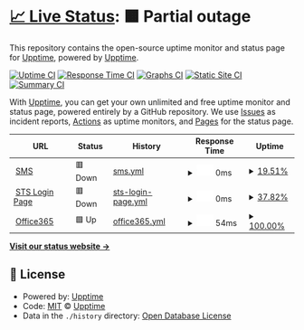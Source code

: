 # [📈 Live Status](https://demo.upptime.js.org): <!--live status--> **🟧 Partial outage**

This repository contains the open-source uptime monitor and status page for [Upptime](https://upptime.js.org), powered by [Upptime](https://github.com/upptime/upptime).

[![Uptime CI](https://github.com/upptime/upptime/workflows/Uptime%20CI/badge.svg)](https://github.com/upptime/upptime/actions?query=workflow%3A%22Uptime+CI%22)
[![Response Time CI](https://github.com/upptime/upptime/workflows/Response%20Time%20CI/badge.svg)](https://github.com/upptime/upptime/actions?query=workflow%3A%22Response+Time+CI%22)
[![Graphs CI](https://github.com/upptime/upptime/workflows/Graphs%20CI/badge.svg)](https://github.com/upptime/upptime/actions?query=workflow%3A%22Graphs+CI%22)
[![Static Site CI](https://github.com/upptime/upptime/workflows/Static%20Site%20CI/badge.svg)](https://github.com/upptime/upptime/actions?query=workflow%3A%22Static+Site+CI%22)
[![Summary CI](https://github.com/upptime/upptime/workflows/Summary%20CI/badge.svg)](https://github.com/upptime/upptime/actions?query=workflow%3A%22Summary+CI%22)

With [Upptime](https://upptime.js.org), you can get your own unlimited and free uptime monitor and status page, powered entirely by a GitHub repository. We use [Issues](https://github.com/upptime/upptime/issues) as incident reports, [Actions](https://github.com/upptime/upptime/actions) as uptime monitors, and [Pages](https://demo.upptime.js.org) for the status page.

<!--start: status pages-->
<!-- This summary is generated by Upptime (https://github.com/upptime/upptime) -->
<!-- Do not edit this manually, your changes will be overwritten -->
<!-- prettier-ignore -->
| URL | Status | History | Response Time | Uptime |
| --- | ------ | ------- | ------------- | ------ |
| <img alt="" src="https://favicons.githubusercontent.com/www.sms.eursc.eu" height="13"> [SMS](https://www.sms.eursc.eu) | 🟥 Down | [sms.yml](https://github.com/gfs120/EE2Uptime/commits/HEAD/history/sms.yml) | <details><summary><img alt="Response time graph" src="./graphs/sms/response-time-week.png" height="20"> 0ms</summary><br><a href="https://demo.upptime.js.org/history/sms"><img alt="Response time 0" src="https://img.shields.io/endpoint?url=https%3A%2F%2Fraw.githubusercontent.com%2Fgfs120%2FEE2Uptime%2FHEAD%2Fapi%2Fsms%2Fresponse-time.json"></a><br><a href="https://demo.upptime.js.org/history/sms"><img alt="24-hour response time 0" src="https://img.shields.io/endpoint?url=https%3A%2F%2Fraw.githubusercontent.com%2Fgfs120%2FEE2Uptime%2FHEAD%2Fapi%2Fsms%2Fresponse-time-day.json"></a><br><a href="https://demo.upptime.js.org/history/sms"><img alt="7-day response time 0" src="https://img.shields.io/endpoint?url=https%3A%2F%2Fraw.githubusercontent.com%2Fgfs120%2FEE2Uptime%2FHEAD%2Fapi%2Fsms%2Fresponse-time-week.json"></a><br><a href="https://demo.upptime.js.org/history/sms"><img alt="30-day response time 0" src="https://img.shields.io/endpoint?url=https%3A%2F%2Fraw.githubusercontent.com%2Fgfs120%2FEE2Uptime%2FHEAD%2Fapi%2Fsms%2Fresponse-time-month.json"></a><br><a href="https://demo.upptime.js.org/history/sms"><img alt="1-year response time 0" src="https://img.shields.io/endpoint?url=https%3A%2F%2Fraw.githubusercontent.com%2Fgfs120%2FEE2Uptime%2FHEAD%2Fapi%2Fsms%2Fresponse-time-year.json"></a></details> | <details><summary><a href="https://demo.upptime.js.org/history/sms">19.51%</a></summary><a href="https://demo.upptime.js.org/history/sms"><img alt="All-time uptime 19.51%" src="https://img.shields.io/endpoint?url=https%3A%2F%2Fraw.githubusercontent.com%2Fgfs120%2FEE2Uptime%2FHEAD%2Fapi%2Fsms%2Fuptime.json"></a><br><a href="https://demo.upptime.js.org/history/sms"><img alt="24-hour uptime 19.51%" src="https://img.shields.io/endpoint?url=https%3A%2F%2Fraw.githubusercontent.com%2Fgfs120%2FEE2Uptime%2FHEAD%2Fapi%2Fsms%2Fuptime-day.json"></a><br><a href="https://demo.upptime.js.org/history/sms"><img alt="7-day uptime 19.51%" src="https://img.shields.io/endpoint?url=https%3A%2F%2Fraw.githubusercontent.com%2Fgfs120%2FEE2Uptime%2FHEAD%2Fapi%2Fsms%2Fuptime-week.json"></a><br><a href="https://demo.upptime.js.org/history/sms"><img alt="30-day uptime 19.51%" src="https://img.shields.io/endpoint?url=https%3A%2F%2Fraw.githubusercontent.com%2Fgfs120%2FEE2Uptime%2FHEAD%2Fapi%2Fsms%2Fuptime-month.json"></a><br><a href="https://demo.upptime.js.org/history/sms"><img alt="1-year uptime 19.51%" src="https://img.shields.io/endpoint?url=https%3A%2F%2Fraw.githubusercontent.com%2Fgfs120%2FEE2Uptime%2FHEAD%2Fapi%2Fsms%2Fuptime-year.json"></a></details>
| <img alt="" src="https://favicons.githubusercontent.com/www.sts.eursc.eu" height="13"> [STS Login Page](https://www.sts.eursc.eu) | 🟥 Down | [sts-login-page.yml](https://github.com/gfs120/EE2Uptime/commits/HEAD/history/sts-login-page.yml) | <details><summary><img alt="Response time graph" src="./graphs/sts-login-page/response-time-week.png" height="20"> 0ms</summary><br><a href="https://demo.upptime.js.org/history/sts-login-page"><img alt="Response time 0" src="https://img.shields.io/endpoint?url=https%3A%2F%2Fraw.githubusercontent.com%2Fgfs120%2FEE2Uptime%2FHEAD%2Fapi%2Fsts-login-page%2Fresponse-time.json"></a><br><a href="https://demo.upptime.js.org/history/sts-login-page"><img alt="24-hour response time 0" src="https://img.shields.io/endpoint?url=https%3A%2F%2Fraw.githubusercontent.com%2Fgfs120%2FEE2Uptime%2FHEAD%2Fapi%2Fsts-login-page%2Fresponse-time-day.json"></a><br><a href="https://demo.upptime.js.org/history/sts-login-page"><img alt="7-day response time 0" src="https://img.shields.io/endpoint?url=https%3A%2F%2Fraw.githubusercontent.com%2Fgfs120%2FEE2Uptime%2FHEAD%2Fapi%2Fsts-login-page%2Fresponse-time-week.json"></a><br><a href="https://demo.upptime.js.org/history/sts-login-page"><img alt="30-day response time 0" src="https://img.shields.io/endpoint?url=https%3A%2F%2Fraw.githubusercontent.com%2Fgfs120%2FEE2Uptime%2FHEAD%2Fapi%2Fsts-login-page%2Fresponse-time-month.json"></a><br><a href="https://demo.upptime.js.org/history/sts-login-page"><img alt="1-year response time 0" src="https://img.shields.io/endpoint?url=https%3A%2F%2Fraw.githubusercontent.com%2Fgfs120%2FEE2Uptime%2FHEAD%2Fapi%2Fsts-login-page%2Fresponse-time-year.json"></a></details> | <details><summary><a href="https://demo.upptime.js.org/history/sts-login-page">37.82%</a></summary><a href="https://demo.upptime.js.org/history/sts-login-page"><img alt="All-time uptime 37.82%" src="https://img.shields.io/endpoint?url=https%3A%2F%2Fraw.githubusercontent.com%2Fgfs120%2FEE2Uptime%2FHEAD%2Fapi%2Fsts-login-page%2Fuptime.json"></a><br><a href="https://demo.upptime.js.org/history/sts-login-page"><img alt="24-hour uptime 37.82%" src="https://img.shields.io/endpoint?url=https%3A%2F%2Fraw.githubusercontent.com%2Fgfs120%2FEE2Uptime%2FHEAD%2Fapi%2Fsts-login-page%2Fuptime-day.json"></a><br><a href="https://demo.upptime.js.org/history/sts-login-page"><img alt="7-day uptime 37.82%" src="https://img.shields.io/endpoint?url=https%3A%2F%2Fraw.githubusercontent.com%2Fgfs120%2FEE2Uptime%2FHEAD%2Fapi%2Fsts-login-page%2Fuptime-week.json"></a><br><a href="https://demo.upptime.js.org/history/sts-login-page"><img alt="30-day uptime 37.82%" src="https://img.shields.io/endpoint?url=https%3A%2F%2Fraw.githubusercontent.com%2Fgfs120%2FEE2Uptime%2FHEAD%2Fapi%2Fsts-login-page%2Fuptime-month.json"></a><br><a href="https://demo.upptime.js.org/history/sts-login-page"><img alt="1-year uptime 37.82%" src="https://img.shields.io/endpoint?url=https%3A%2F%2Fraw.githubusercontent.com%2Fgfs120%2FEE2Uptime%2FHEAD%2Fapi%2Fsts-login-page%2Fuptime-year.json"></a></details>
| <img alt="" src="https://favicons.githubusercontent.com/www.office.com" height="13"> [Office365](https://www.office.com) | 🟩 Up | [office365.yml](https://github.com/gfs120/EE2Uptime/commits/HEAD/history/office365.yml) | <details><summary><img alt="Response time graph" src="./graphs/office365/response-time-week.png" height="20"> 54ms</summary><br><a href="https://demo.upptime.js.org/history/office365"><img alt="Response time 54" src="https://img.shields.io/endpoint?url=https%3A%2F%2Fraw.githubusercontent.com%2Fgfs120%2FEE2Uptime%2FHEAD%2Fapi%2Foffice365%2Fresponse-time.json"></a><br><a href="https://demo.upptime.js.org/history/office365"><img alt="24-hour response time 54" src="https://img.shields.io/endpoint?url=https%3A%2F%2Fraw.githubusercontent.com%2Fgfs120%2FEE2Uptime%2FHEAD%2Fapi%2Foffice365%2Fresponse-time-day.json"></a><br><a href="https://demo.upptime.js.org/history/office365"><img alt="7-day response time 54" src="https://img.shields.io/endpoint?url=https%3A%2F%2Fraw.githubusercontent.com%2Fgfs120%2FEE2Uptime%2FHEAD%2Fapi%2Foffice365%2Fresponse-time-week.json"></a><br><a href="https://demo.upptime.js.org/history/office365"><img alt="30-day response time 54" src="https://img.shields.io/endpoint?url=https%3A%2F%2Fraw.githubusercontent.com%2Fgfs120%2FEE2Uptime%2FHEAD%2Fapi%2Foffice365%2Fresponse-time-month.json"></a><br><a href="https://demo.upptime.js.org/history/office365"><img alt="1-year response time 54" src="https://img.shields.io/endpoint?url=https%3A%2F%2Fraw.githubusercontent.com%2Fgfs120%2FEE2Uptime%2FHEAD%2Fapi%2Foffice365%2Fresponse-time-year.json"></a></details> | <details><summary><a href="https://demo.upptime.js.org/history/office365">100.00%</a></summary><a href="https://demo.upptime.js.org/history/office365"><img alt="All-time uptime 100.00%" src="https://img.shields.io/endpoint?url=https%3A%2F%2Fraw.githubusercontent.com%2Fgfs120%2FEE2Uptime%2FHEAD%2Fapi%2Foffice365%2Fuptime.json"></a><br><a href="https://demo.upptime.js.org/history/office365"><img alt="24-hour uptime 100.00%" src="https://img.shields.io/endpoint?url=https%3A%2F%2Fraw.githubusercontent.com%2Fgfs120%2FEE2Uptime%2FHEAD%2Fapi%2Foffice365%2Fuptime-day.json"></a><br><a href="https://demo.upptime.js.org/history/office365"><img alt="7-day uptime 100.00%" src="https://img.shields.io/endpoint?url=https%3A%2F%2Fraw.githubusercontent.com%2Fgfs120%2FEE2Uptime%2FHEAD%2Fapi%2Foffice365%2Fuptime-week.json"></a><br><a href="https://demo.upptime.js.org/history/office365"><img alt="30-day uptime 100.00%" src="https://img.shields.io/endpoint?url=https%3A%2F%2Fraw.githubusercontent.com%2Fgfs120%2FEE2Uptime%2FHEAD%2Fapi%2Foffice365%2Fuptime-month.json"></a><br><a href="https://demo.upptime.js.org/history/office365"><img alt="1-year uptime 100.00%" src="https://img.shields.io/endpoint?url=https%3A%2F%2Fraw.githubusercontent.com%2Fgfs120%2FEE2Uptime%2FHEAD%2Fapi%2Foffice365%2Fuptime-year.json"></a></details>

<!--end: status pages-->

[**Visit our status website →**](https://demo.upptime.js.org)

## 📄 License

- Powered by: [Upptime](https://github.com/upptime/upptime)
- Code: [MIT](./LICENSE) © [Upptime](https://upptime.js.org)
- Data in the `./history` directory: [Open Database License](https://opendatacommons.org/licenses/odbl/1-0/)
